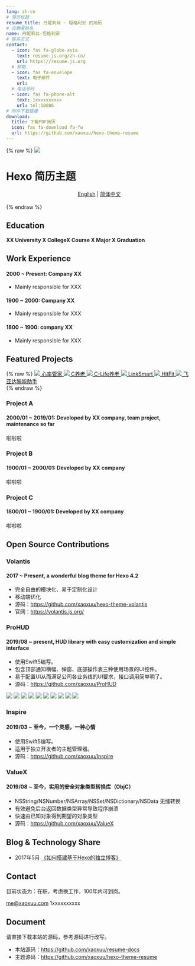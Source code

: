 ```yaml
---
lang: zh-cn
# 简历标题
resume_title: 丹妮莉丝 · 坦格利安 的简历
# 应聘者姓名
name: 丹妮莉丝·坦格利安
# 联系方式
contact:
  - icon: fas fa-globe-asia
    text: resume.js.org/zh-cn/
    url: https://resume.js.org
  # 邮箱
  - icon: fas fa-envelope
    text: 电子邮件
    url:
  # 电话号码
  - icon: fas fa-phone-alt
    text: 1xxxxxxxxxx
    url: tel:10086
# 附件下载链接
download:
  title: 下载PDF简历
  icon: fas fa-download fa-fw
  url: https://github.com/xaoxuu/hexo-theme-resume
---
```


{% raw %}
<grid>
<avatar><img src="https://cdn.jsdelivr.net/gh/xaoxuu/cdn-assets/avatar/avatar.png"></avatar>
<h1>Hexo 简历主题</h1>
<center>
<a href='/'>English</a> | <a href='/zh-cn/'>简体中文</a>
</center>
<br>
</grid>
{% endraw %}



## <i class="fas fa-user-graduate"></i> Education

**XX University X CollegeX Course X Major X Graduation**


## <i class="fas fa-user-tie"></i> Work Experience


#### 2000 ~ Present: Company XX

* Mainly responsible for XXX

#### 1900 ~ 2000: Company XX

* Mainly responsible for XXX

#### 1800 ~ 1900: company XX

* Mainly responsible for XXX



## <i class="fas fa-award"></i> Featured Projects


{% raw %}
<btns rounded>
<a href='https://apps.apple.com/cn/app/heart-mate-pro-hrm-utility/id1463348922?ls=1'>
  <img src='https://cdn.jsdelivr.net/gh/xaoxuu/cdn-assets/proj/heartmate/icon.png'>
  心率管家
</a>
<a href='https://apps.apple.com/cn/app/c%E5%85%BB%E8%80%81/id1458315594'>
  <img src='https://cdn.jsdelivr.net/gh/xaoxuu/cdn-assets/proj/het-cyanglao/icon.png'>
  C养老
</a>
<a href='https://apps.apple.com/cn/app/c-life%E5%85%BB%E8%80%81/id1393937890'>
  <img src='https://cdn.jsdelivr.net/gh/xaoxuu/cdn-assets/proj/het-clife/icon.png'>
  C-Life养老
</a>
<a href='https://apps.apple.com/cn/app/linksmart/id1109303355'>
  <img src='https://cdn.jsdelivr.net/gh/xaoxuu/cdn-assets/proj/ht-linksmart/icon.png'>
  LinkSmart
</a>
<a href='https://apps.apple.com/cn/app/hitfit/id1207738581'>
  <img src='https://cdn.jsdelivr.net/gh/xaoxuu/cdn-assets/proj/ht-hitfit/icon.png'>
  HitFit
</a>
<a href='https://apps.apple.com/cn/app/%E8%85%95%E8%83%BD%E5%8A%A9%E6%89%8B/id1138242219'>
  <img src='https://cdn.jsdelivr.net/gh/xaoxuu/cdn-assets/proj/ht-fiyta/icon.png'>
  飞亚达腕能助手
</a>
</btns><br>
{% endraw %}


### Project A

#### 2000/01 ~ 2019/01: Developed by XX company, team project, maintenance so far

啦啦啦

### Project B

#### 1900/01 ~ 2000/01: Developed by XX company

啦啦啦

### Project C

#### 1800/01 ~ 1900/01: Developed by XX company

啦啦啦

## <i class="fab fa-github"></i> Open Source Contributions


### Volantis

#### 2017 ~ Present, a wonderful blog theme for Hexo 4.2

* 完全自由的模块化、易于定制化设计
* 移动端优化
* 源码：https://github.com/xaoxuu/hexo-theme-volantis
* 官网：https://volantis.js.org/

### ProHUD

#### 2019/08 ~ present, HUD library with easy customization and simple interface

* 使用Swift5编写。
* 包含顶部通知横幅、弹窗、底部操作表三种使用场景的UI控件。
* 易于配置UI从而满足公司各业务线的UI要求，接口调用简单明了。
* 源码：https://github.com/xaoxuu/ProHUD


<fancybox>
<img src='https://cdn.jsdelivr.net/gh/xaoxuu/cdn-assets/proj/prohud/screenshot01.png'>
<img src='https://cdn.jsdelivr.net/gh/xaoxuu/cdn-assets/proj/prohud/screenshot02.png'>
<img src='https://cdn.jsdelivr.net/gh/xaoxuu/cdn-assets/proj/prohud/screenshot03.png'>
<img src='https://cdn.jsdelivr.net/gh/xaoxuu/cdn-assets/proj/prohud/screenshot04.png'>
<img src='https://cdn.jsdelivr.net/gh/xaoxuu/cdn-assets/proj/prohud/screenshot05.png'>
<img src='https://cdn.jsdelivr.net/gh/xaoxuu/cdn-assets/proj/prohud/screenshot06.png'>
<img src='https://cdn.jsdelivr.net/gh/xaoxuu/cdn-assets/proj/prohud/screenshot07.png'>
<img src='https://cdn.jsdelivr.net/gh/xaoxuu/cdn-assets/proj/prohud/screenshot08.png'>
<img src='https://cdn.jsdelivr.net/gh/xaoxuu/cdn-assets/proj/prohud/screenshot09.png'>
<img src='https://cdn.jsdelivr.net/gh/xaoxuu/cdn-assets/proj/prohud/screenshot10.png'>
</fancybox>

### Inspire

#### 2019/03 ~ 至今，一个灵感，一种心情

* 使用Swift5编写。
* 适用于独立开发者的主题管理器。
* 源码：https://github.com/xaoxuu/Inspire

### ValueX

#### 2019/08 ~ 至今，实用的安全对象类型转换库（ObjC）

- NSString/NSNumber/NSArray/NSSet/NSDictionary/NSData 无缝转换
- 有效避免后台返回数据类型异常导致程序崩溃
- 快速由已知对象得到期望的对象类型
- 源码：https://github.com/xaoxuu/ValueX


## <i class="fas fa-comments"></i> Blog & Technology Share

* 2017年5月 [《如何搭建基于Hexo的独立博客》](https://xaoxuu.com/blog/2017-07-05-hexo-blog/)


## <i class="fas fa-phone-alt"></i> Contact

目前状态为：在职，考虑换工作，100年内可到岗。

<i class="fas fa-envelope fa-fw"></i> me@xaoxuu.com
<i class="fas fa-phone-alt fa-fw"></i> 1xxxxxxxxxx


## Document

请直接下载本站的源码，参考源码进行改写。

- 本站源码：https://github.com/xaoxuu/resume-docs
- 主题源码：https://github.com/xaoxuu/hexo-theme-resume
